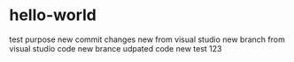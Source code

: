# hello-world
test purpose
new commit changes
new from visual studio
new branch from visual studio code
new brance udpated code
new test 123